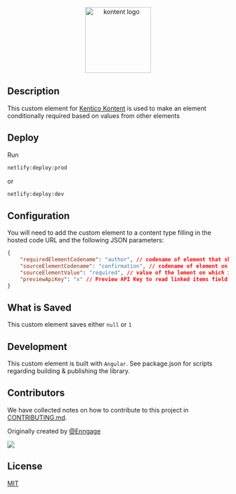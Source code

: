 <p align="center">
<image src="docs/kontent.webp" alt="kontent logo" width="150" />
</p>

## Description

This custom element for [Kentico Kontent](https://kontent.ai) is used to make an element conditionally required based on values from other elements

## Deploy

Run 

```bash
netlify:deploy:prod
```

or

```bash
netlify:deploy:dev
```

## Configuration

You will need to add the custom element to a content type filling in the hosted code URL and the following JSON parameters:

```json
{
    "requiredElementCodename": "author", // codename of element that should be required - only linked items field supported in this demo
    "sourceElementCodename": "confirmation", // codename of element on which it depends if element is required - only multiple choice element supported in this demo
    "sourceElementValue": "required", // value of the lement on which it depends if element is required - only multiple choice element supported in this demo
    "previewApiKey": "x" // Preview API Key to read linked items field
}
```

## What is Saved

This custom element saves either `null` or `1`

## Development

This custom element is built with `Angular`. See package.json for scripts regarding building & publishing the library.

## Contributors

We have collected notes on how to contribute to this project in [CONTRIBUTING.md](CONTRIBUTING.md).

Originally created by [@Enngage](https://github.com/Enngage)

<a href="https://github.com/Enngage/kontent-kontent-ai-conditionally-required-element/graphs/contributors">
  <img src="https://contrib.rocks/image?repo=Enngage/kontent-kontent-ai-conditionally-required-element" />
</a>

## License

[MIT](https://tldrlegal.com/license/mit-license)

